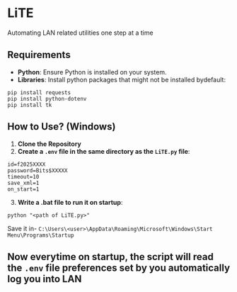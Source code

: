 # LiTE

Automating LAN related utilities one step at a time

## Requirements

- **Python**: Ensure Python is installed on your system.
- **Libraries**: Install python packages that might not be installed bydefault:
```
pip install requests
pip install python-dotenv
pip install tk
```

## How to Use? (Windows)

1. **Clone the Repository**
2. **Create a `.env` file in the same directory as the `LiTE.py` file**:
```
id=f2025XXXX
password=Bits$XXXXX
timeout=10
save_xml=1
on_start=1
```
3. **Write a .bat file to run it on startup**:
```
python "<path of LiTE.py>"
```
Save it in- ```C:\Users\<user>\AppData\Roaming\Microsoft\Windows\Start Menu\Programs\Startup```

Now everytime on startup, the script will read the `.env` file preferences set by you automatically log you into LAN
---
